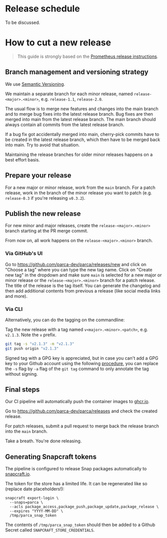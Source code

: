 # Release schedule

To be discussed.

# How to cut a new release

> This guide is strongly based on the [Prometheus release instructions](https://github.com/prometheus/prometheus/blob/main/RELEASE.md).

## Branch management and versioning strategy

We use [Semantic Versioning](http://semver.org/).

We maintain a separate branch for each minor release, named `release-<major>.<minor>`, e.g. `release-1.1`, `release-2.0`.

The usual flow is to merge new features and changes into the main branch and to merge bug fixes into the latest release branch. Bug fixes are then merged into main from the latest release branch. The main branch should always contain all commits from the latest release branch.

If a bug fix got accidentally merged into main, cherry-pick commits have to be created in the latest release branch, which then have to be merged back into main. Try to avoid that situation.

Maintaining the release branches for older minor releases happens on a best effort basis.

## Prepare your release

For a new major or minor release, work from the `main` branch. For a patch release, work in the branch of the minor release you want to patch (e.g. `release-0.3` if you're releasing `v0.3.2`).

## Publish the new release

For new minor and major releases, create the `release-<major>.<minor>` branch starting at the PR merge commit.

From now on, all work happens on the `release-<major>.<minor>` branch.

### Via GitHub's UI

Go to https://github.com/parca-dev/parca/releases/new and click on "Choose a tag" where you can type the new tag name.
Click on "Create new tag" in the dropdown and make sure `main` is selected for a new major or minor release or the `release-<major>.<minor>` branch for a patch release.
The title of the release is the tag itself.
You can generate the changelog and then add additional contents from previous a release (like social media links and more).

### Via CLI

Alternatively, you can do the tagging on the commandline:

Tag the new release with a tag named `v<major>.<minor>.<patch>`, e.g. `v2.1.3`. Note the `v` prefix.

```bash
git tag -s "v2.1.3" -m "v2.1.3"
git push origin "v2.1.3"
```

Signed tag with a GPG key is appreciated, but in case you can't add a GPG key to your Github account using the following [procedure](https://help.github.com/articles/generating-a-gpg-key/), you can replace the `-s` flag by `-a` flag of the `git tag` command to only annotate the tag without signing.

## Final steps

Our CI pipeline will automatically push the container images to [ghcr.io](ghcr.io/parca-dev/parca).

Go to https://github.com/parca-dev/parca/releases and check the created release.

For patch releases, submit a pull request to merge back the release branch into the `main` branch.

Take a breath. You're done releasing.

## Generating Snapcraft tokens

The pipeline is configured to release Snap packages automatically to
[snapcraft.io](https://snapcraft.io).

The token for the store has a limited life. It can be regenerated like so (replace date
placeholders!):

```shell
snapcraft export-login \
  --snaps=parca \
  --acls package_access,package_push,package_update,package_release \
  --expires "YYYY-MM-DD" \
  /tmp/parca_snap_token
```

The contents of `/tmp/parca_snap_token` should then be added to a Github Secret called `SNAPCRAFT_STORE_CREDENTIALS`.
